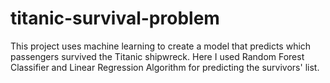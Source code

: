 # titanic-survival-problem
This project uses machine learning to create a model that predicts which passengers survived the Titanic shipwreck. Here I used Random Forest Classifier and Linear Regression Algorithm for predicting the survivors' list.
